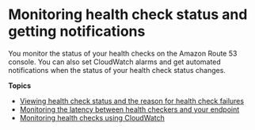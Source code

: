 # Monitoring health check status and getting notifications<a name="health-checks-monitor-view-status"></a>

You monitor the status of your health checks on the Amazon Route 53 console\. You can also set CloudWatch alarms and get automated notifications when the status of your health check status changes\. 

**Topics**
+ [Viewing health check status and the reason for health check failures](health-checks-view-status.md)
+ [Monitoring the latency between health checkers and your endpoint](monitoring-health-check-latency.md)
+ [Monitoring health checks using CloudWatch](monitoring-health-checks.md)
